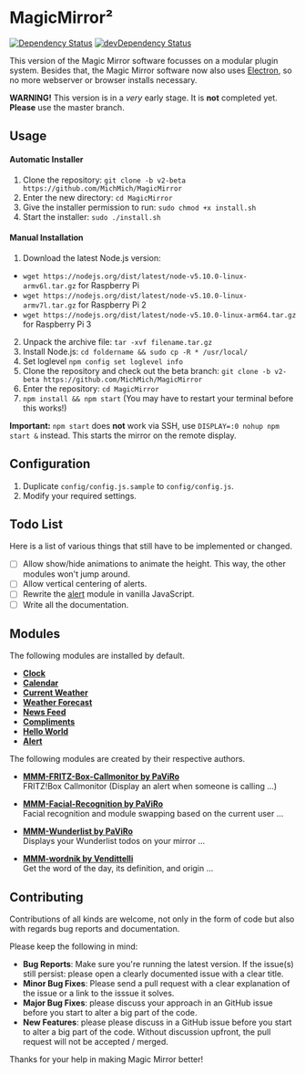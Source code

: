 # MagicMirror²

[![Dependency Status](https://david-dm.org/MichMich/MagicMirror/v2-beta.svg)](https://david-dm.org/MichMich/MagicMirror/v2-beta)
[![devDependency Status](https://david-dm.org/MichMich/MagicMirror/v2-beta/dev-status.svg)](https://david-dm.org/MichMich/MagicMirror/v2-beta#info=devDependencies)

This version of the Magic Mirror software focusses on a modular plugin system. Besides that, the Magic Mirror software now also uses [Electron](http://electron.atom.io/), so no more webserver or browser installs necessary.

**WARNING!** This version is in a *very* early stage. It is **not** completed yet. **Please** use the master branch.

## Usage 

#### Automatic Installer

1. Clone the repository: `git clone -b v2-beta https://github.com/MichMich/MagicMirror`
2. Enter the new directory: `cd MagicMirror`
3. Give the installer permission to run: `sudo chmod +x install.sh`
4. Start the installer: `sudo ./install.sh`


#### Manual Installation

1. Download the latest Node.js version:
  - `wget https://nodejs.org/dist/latest/node-v5.10.0-linux-armv6l.tar.gz` for Raspberry Pi
  - `wget https://nodejs.org/dist/latest/node-v5.10.0-linux-armv7l.tar.gz` for Raspberry Pi 2
  - `wget https://nodejs.org/dist/latest/node-v5.10.0-linux-arm64.tar.gz` for Raspberry Pi 3
2. Unpack the archive file: `tar -xvf filename.tar.gz`
3. Install Node.js: `cd foldername && sudo cp -R * /usr/local/`
4. Set loglevel `npm config set loglevel info`
5. Clone the repository and check out the beta branch: `git clone -b v2-beta https://github.com/MichMich/MagicMirror`
6. Enter the repository: `cd MagicMirror`
7. `npm install && npm start` (You may have to restart your terminal before this works!)

**Important:** `npm start` does **not** work via SSH, use `DISPLAY=:0 nohup npm start &` instead. This starts the mirror on the remote display.

## Configuration

1. Duplicate `config/config.js.sample` to `config/config.js`.
2. Modify your required settings.

## Todo List

Here is a list of various things that still have to be implemented or changed.

- [ ] Allow show/hide animations to animate the height. This way, the other modules won't jump around.
- [ ] Allow vertical centering of alerts.
- [ ] Rewrite the [alert](modules/default/alert) module in vanilla JavaScript.
- [ ] Write all the documentation.

## Modules

The following modules are installed by default.

- [**Clock**](modules/default/clock)
- [**Calendar**](modules/default/calendar)
- [**Current Weather**](modules/default/currentweather)
- [**Weather Forecast**](modules/default/weatherforecast)
- [**News Feed**](modules/default/newsfeed)
- [**Compliments**](modules/default/compliments)
- [**Hello World**](modules/default/helloworld)
- [**Alert**](modules/default/alert)

The following modules are created by their respective authors.

- **[MMM-FRITZ-Box-Callmonitor by PaViRo](https://github.com/paviro/MMM-FRITZ-Box-Callmonitor)** <br> FRITZ!Box Callmonitor (Display an alert when someone is calling ...)

- **[MMM-Facial-Recognition by PaViRo](https://github.com/paviro/MMM-Facial-Recognition)** <br> Facial recognition and module swapping based on the current user ...

- **[MMM-Wunderlist by PaViRo](https://github.com/paviro/MMM-Wunderlist)** <br> Displays your Wunderlist todos on your mirror ...
 
- **[MMM-wordnik by Vendittelli](https://github.com/SVendittelli/MMM-wordnik)** <br> Get the word of the day, its definition, and origin ...

## Contributing

Contributions of all kinds are welcome, not only in the form of code but also with regards bug reports and documentation.

Please keep the following in mind:

- **Bug Reports**:  Make sure you're running the latest version. If the issue(s) still persist: please open a clearly documented issue with a clear title. 
- **Minor Bug Fixes**: Please send a pull request with a clear explanation of the issue or a link to the isssue it solves.
- **Major Bug Fixes**: please discuss your approach in an GitHub issue before you start to alter a big part of the code.
- **New Features**: please please discuss in a GitHub issue before you start to alter a big part of the code. Without discussion upfront, the pull request will not be accepted / merged.

Thanks for your help in making Magic Mirror better! 

